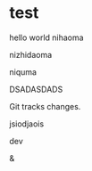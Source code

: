 # test
hello world
nihaoma

nizhidaoma

niquma

DSADASDADS

Git tracks changes.

jsiodjaois

dev

&
